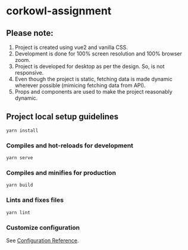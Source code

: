 # corkowl-assignment

## Please note:
1. Project is created using vue2 and vanilla CSS.
2. Development is done for 100% screen resolution and 100% browser zoom.
3. Project is developed for desktop as per the design. So, is not responsive.
4. Even though the project is static, fetching data is made dynamic wherever possible (mimicing fetching data from API).
5. Props and components are used to make the project reasonably dynamic.

## Project local setup guidelines
```
yarn install
```

### Compiles and hot-reloads for development
```
yarn serve
```

### Compiles and minifies for production
```
yarn build
```

### Lints and fixes files
```
yarn lint
```

### Customize configuration
See [Configuration Reference](https://cli.vuejs.org/config/).
